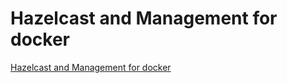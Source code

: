 # Hazelcast and Management for docker
[Hazelcast and Management for docker](https://aiwithcloud.com/2022/09/19/hazelcast_and_management_for_docker/)